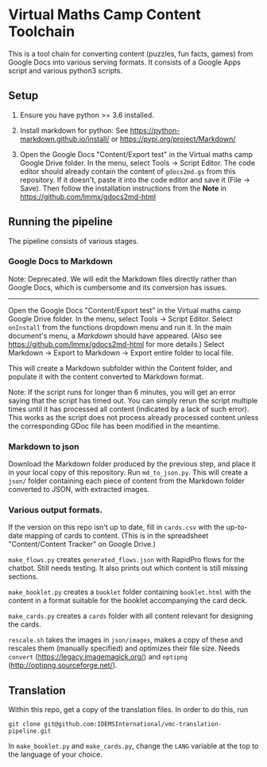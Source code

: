 # Virtual Maths Camp Content Toolchain

This is a tool chain for converting content (puzzles, fun facts, games) from
Google Docs into various serving formats. It consists of a Google Apps script
and various python3 scripts.

## Setup

1. Ensure you have python >= 3.6 installed.

2. Install markdown for python: See https://python-markdown.github.io/install/
or https://pypi.org/project/Markdown/ 

3. Open the Google Docs "Content/Export test" in the Virtual maths camp Google
Drive folder. In the menu, select Tools -> Script Editor. The code editor
should already contain the content of `gdocs2md.gs` from this repository.
If it doesn't, paste it into the code editor and save it (File -> Save).
Then follow the installation instructions from the **Note** in
https://github.com/lmmx/gdocs2md-html

## Running the pipeline

The pipeline consists of various stages. 

### Google Docs to Markdown

Note: Deprecated. We will edit the Markdown files directly rather than
Google Docs, which is cumbersome and its conversion has issues.

---

Open the Google Docs "Content/Export test" in the Virtual maths camp Google
Drive folder. In the menu, select Tools -> Script Editor. 
Select `onInstall` from the functions dropdown menu and run it.
In the main document's menu, a *Markdown* should have appeared.
(Also see https://github.com/lmmx/gdocs2md-html for more details.)
Select Markdown -> Export to Markdown -> Export entire folder to local file.

This will create a Markdown subfolder within the Content folder, and
populate it with the content converted to Markdown format.

Note: If the script runs for longer than 6 minutes, you will get an error
saying that the script has timed out. You can simply rerun the script
multiple times until it has processed all content (indicated by a lack
of such error). This works as the script does not process already processed
content unless the corresponding GDoc file has been modified in the meantime.

### Markdown to json

Download the Markdown folder produced by the previous step, and place it in
your local copy of this repository. Run `md_to_json.py`.
This will create a `json/` folder containing each piece of content from
the Markdown folder converted to JSON, with extracted images.

### Various output formats.

If the version on this repo isn't up to date,
fill in `cards.csv` with the up-to-date mapping of cards to content.
(This is in the spreadsheet "Content/Content Tracker" on Google Drive.)

`make_flows.py` creates `generated_flows.json` with RapidPro flows
for the chatbot. Still needs testing. It also prints out which content
is still missing sections.

`make_booklet.py` creates a `booklet` folder containing `booklet.html` with the
content in a format suitable for the booklet accompanying the card deck.

`make_cards.py` creates a `cards` folder with all content relevant for designing
the cards.

`rescale.sh` takes the images in `json/images`, makes a copy of these
and rescales them (manually specified) and optimizes their file size.
Needs `convert` (https://legacy.imagemagick.org/) and `optipng`
(http://optipng.sourceforge.net/).

## Translation

Within this repo, get a copy of the translation files. In order to do this, run

```
git clone git@github.com:IDEMSInternational/vmc-translation-pipeline.git
```

In `make_booklet.py` and `make_cards.py`, change the `LANG` variable at the top
to the language of your choice. 
